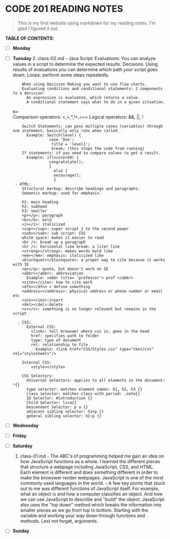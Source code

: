 # CODE 201 READING NOTES


> This is my first website using markdown for my reading notes. I'm glad I figured it out.








**TABLE OF CONTENTS:**
  




- [ ] **Monday**
  
- [ ] **Tuesday**
    2. class-02.md
      - Java Script:
          Evaluations: You can analyze values in a script to determine the expected results.
          Decisions: Using results of evaluations you can determine which path your script goes down.
          Loops: perform some steps repeatedly.
          
          When using Decision Making you want to use flow charts.
          Evaluating conditions and conditional statements: 2 components to a decision:
            An expression is evaluated, which returns a value.
            A conditional statement says what to do in a given situation.
    e=      
          Comparison operators: <,>,*,!=,===
          Logical operators: &&, ||, !
          
          Switch Statements: can pass multiple cases (variables) through one statement, basically only runs when called.
            Example: Switch(level) {
                      case 'One':
                       title = 'level1';
                       break; (this stops the code from running)
          If statements: if you need to compare values to get a result.
            Example: if(score>50) {
                      congratulate();
                      }
                        else {
                        encourage();
                        }
       - HTML:
          Structural markup: describe headings and paragraphs.
          Semantic markup: used for emphasis.
          
          h1: main heading
          h2: subhead
          h3: smaller
          <p></p>: paragraph
          <b></b>: bold
          <i></i>: italicized
          <sup></sup>: super script 2 to the second power
          <sub></sub>: sub script: CO2
          white space: makes it easier to read
          <br />: break up a paragraph
          <hr />: horizontal line break: a liter line
          <strong></strong>: makes words bold like
          <em></em>: emphasis: italicized like
          <blockquot></blockquote>: a proper way to cite because it works with IE
          <q></q>: quote, but doesn't work on IE
          <abbr></abbr>: abbreviation
            Example: <abbr title= 'professor'> prof </abbr>
          <cite></cite>: how to cite work
          <dfn></dfn> = define something
          <address></address>: physical address or phone number or email etc
          <ins></ins>:insert
          <del></del>:delete
          <s></s>: something is no longer relevant but remains in the script
          
        . CSS:
            External CSS:
              <link>: tell browswer where css is, goes in the head
              href: specifies path to folder
              type: type of document
              rel: relationship to file
                Example: <link href="CSS/Styles.css" type="text/css" rel="stylesheets"/>
          
          Internal CSS:
              <style></style>
          
          CSS Selectors:
            Universal Selectors: applies to all elements in the document: *{}
            type selector: matches element names: h1, h2, h3 {}
            class selector: matches class with period: .note{}
            ID Selector: #introduction {}
            Child Selector: li>a{}
            Descendant Selector: p a {}
            adjacent sibling selector: h1+p {}
            general sibling selector: h1~p {}
            
- [ ] **Wednesday**

- [ ] **Friday**

- [ ] **Saturday**
    1. class-01.md
      - The ABC's of programming helped me gain an idea on how JavaScript functions as a whole. I learned the different pieces that structure a webpage including JavaScript, CSS, and HTML. Each element is different and does something different in order to make the browswer render webpages. JavaScript is one of the most commonly used languages in the world. 
      - A few key points that stuck out to me was different functions of JavaScript itself. For example, what an object is and how a computer classifies an object. And how we can use JavaScript to describe and "build" the object. JavaScript also uses the "top down" method which breaks the information into smaller pieces as we go from top to bottom. Starting with the variable and working your way down through functions and methods. Lest not forget, arguments.

- [ ] **Sunday**






